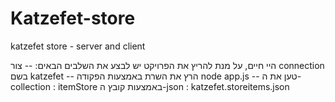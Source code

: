 # Katzefet-store
katzefet store - server and client

היי חיים,
על מנת להריץ את הפרויקט יש לבצע את השלבים הבאים:
-- צור connection בשם katzefet 
-- הרץ את השרת באמצעות הפקודה node app.js 
-- טען את ה- collection : itemStore באמצעות קובץ ה-json : katzefet.storeitems.json
